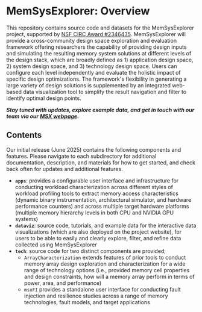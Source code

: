 # MemSysExplorer: Overview

This repository contains source code and datasets for the MemSysExplorer project, supported by [NSF CIRC Award #2346435](https://www.nsf.gov/awardsearch/showAward?AWD_ID=2346435&HistoricalAwards=false). 
MemSysExplorer will provide a cross-community design space exploration and evaluation framework offering researchers the capability of providing design inputs and simulating the resulting memory system solutions at different levels of the design stack, which are broadly defined as 1) application design space, 2) system design space, and 3) technology design space. 
Users can configure each level independently and evaluate the holistic impact of specific design optimizations. 
The framework's flexibility in generating a large variety of design solutions is supplemented by an integrated web-based data visualization tool to simplify the result navigation and filter to identify optimal design points.

***Stay tuned with updates, explore example data, and get in touch with our team via our [MSX webpage](https://msx.ece.tufts.edu/).***

## Contents

Our initial release (June 2025) contains the following components and features.  Please navigate to each subdirectory for additional documentation, description, and materials for how to get started, and check back often for updates and additional features.  

- **`apps`**: provides a configurable user interface and infrastructure for conducting workload characterization across different styles of workload profiling tools to extract memory access characteristics (dynamic binary instrumentation, architectural simulator, and hardware performance counters) and across multiple target hardware platforms (multiple memory hierarchy levels in both CPU and NVIDIA GPU systems)
- **`dataviz`**: source code, tutorials, and example data for the interactive data visualizations (which are also deployed on the project website), for users to be able to easily and clearly explore, filter, and refine data collected using MemSysExplorer
- **`tech`**: source code for two distinct components are provided;
	- `ArrayCharacterization` extends features of prior tools to conduct memory array design exploration and characterization for a wide range of technology options (i.e., provided memory cell properties and design constraints, how will a memory array perform in terms of power, area, and performance)
	- `msxFI` provides a standalone user interface for conducting fault injection and resilience studies across a range of memory technologies, fault models, and target applications